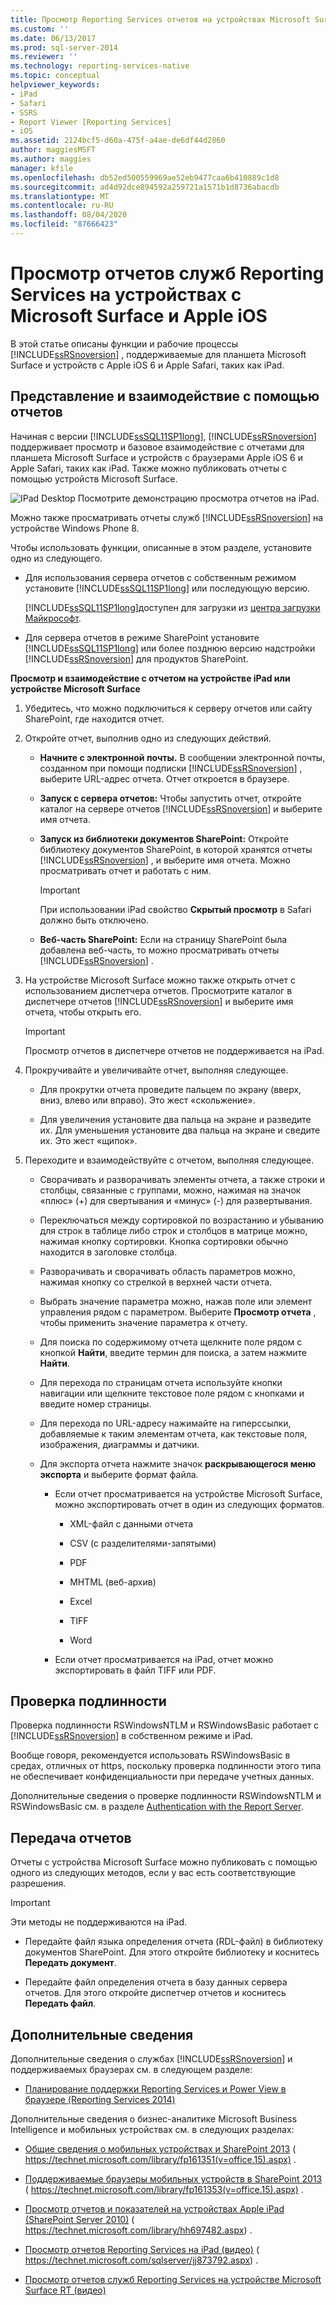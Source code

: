 ```yaml
---
title: Просмотр Reporting Services отчетов на устройствах Microsoft Surface и устройствах Apple iOS | Документация Майкрософт
ms.custom: ''
ms.date: 06/13/2017
ms.prod: sql-server-2014
ms.reviewer: ''
ms.technology: reporting-services-native
ms.topic: conceptual
helpviewer_keywords:
- iPad
- Safari
- SSRS
- Report Viewer [Reporting Services]
- iOS
ms.assetid: 2124bcf5-d60a-475f-a4ae-de6df44d2860
author: maggiesMSFT
ms.author: maggies
manager: kfile
ms.openlocfilehash: db52ed500559969ae52eb9477caa6b410889c1d8
ms.sourcegitcommit: ad4d92dce894592a259721a1571b1d8736abacdb
ms.translationtype: MT
ms.contentlocale: ru-RU
ms.lasthandoff: 08/04/2020
ms.locfileid: "87666423"
---
```

# <a name="view-reporting-services-reports-on-microsoft-surface-devices-and--apple-ios-devices"></a>Просмотр отчетов служб Reporting Services на устройствах с Microsoft Surface и Apple iOS
  В этой статье описаны функции и рабочие процессы [!INCLUDE[ssRSnoversion](../includes/ssrsnoversion-md.md)] , поддерживаемые для планшета Microsoft Surface и устройств с Apple iOS 6 и Apple Safari, таких как iPad.

## <a name="view-and-interact-with-reports"></a>Представление и взаимодействие с помощью отчетов
 Начиная с версии [!INCLUDE[ssSQL11SP1long](../includes/sssql11sp1long-md.md)], [!INCLUDE[ssRSnoversion](../includes/ssrsnoversion-md.md)] поддерживает просмотр и базовое взаимодействие с отчетами для планшета Microsoft Surface и устройств с браузерами Apple iOS 6 и Apple Safari, таких как iPad. Также можно публиковать отчеты с помощью устройств Microsoft Surface.

 ![IPad Desktop](media/videothumbnail.jpg "Рабочий стол IPad") Посмотрите демонстрацию просмотра отчетов на iPad.

 Можно также просматривать отчеты служб [!INCLUDE[ssRSnoversion](../includes/ssrsnoversion-md.md)] на устройстве Windows Phone 8.

 Чтобы использовать функции, описанные в этом разделе, установите одно из следующего.

-   Для использования сервера отчетов с собственным режимом установите [!INCLUDE[ssSQL11SP1long](../includes/sssql11sp1long-md.md)] или последующую версию.

     [!INCLUDE[ssSQL11SP1long](../includes/sssql11sp1long-md.md)]доступен для загрузки из [центра загрузки Майкрософт](https://www.microsoft.com/download/details.aspx?id=35575).

-   Для сервера отчетов в режиме SharePoint установите [!INCLUDE[ssSQL11SP1long](../includes/sssql11sp1long-md.md)] или более позднюю версию надстройки [!INCLUDE[ssRSnoversion](../includes/ssrsnoversion-md.md)] для продуктов SharePoint.

 **Просмотр и взаимодействие с отчетом на устройстве iPad или устройстве Microsoft Surface**

1.  Убедитесь, что можно подключиться к серверу отчетов или сайту SharePoint, где находится отчет.

2.  Откройте отчет, выполнив одно из следующих действий.

    -   **Начните с электронной почты.** В сообщении электронной почты, созданном при помощи подписки [!INCLUDE[ssRSnoversion](../includes/ssrsnoversion-md.md)] , выберите URL-адрес отчета. Отчет откроется в браузере.

    -   **Запуск с сервера отчетов:** Чтобы запустить отчет, откройте каталог на сервере отчетов [!INCLUDE[ssRSnoversion](../includes/ssrsnoversion-md.md)] и выберите имя отчета.

    -   **Запуск из библиотеки документов SharePoint:** Откройте библиотеку документов SharePoint, в которой хранятся отчеты [!INCLUDE[ssRSnoversion](../includes/ssrsnoversion-md.md)] , и выберите имя отчета. Можно просматривать отчет и работать с ним.

        > [!IMPORTANT]
        >   При использовании iPad свойство **Скрытый просмотр** в Safari должно быть отключено.

    -   **Веб-часть SharePoint:** Если на страницу SharePoint была добавлена веб-часть, то можно просматривать отчеты [!INCLUDE[ssRSnoversion](../includes/ssrsnoversion-md.md)] .

3.  На устройстве Microsoft Surface можно также открыть отчет с использованием диспетчера отчетов. Просмотрите каталог в диспетчере отчетов [!INCLUDE[ssRSnoversion](../includes/ssrsnoversion-md.md)] и выберите имя отчета, чтобы открыть его.

    > [!IMPORTANT]
    >  Просмотр отчетов в диспетчере отчетов не поддерживается на iPad.

4.  Прокручивайте и увеличивайте отчет, выполняя следующее.

    -   Для прокрутки отчета проведите пальцем по экрану (вверх, вниз, влево или вправо). Это жест «скольжение».

    -   Для увеличения установите два пальца на экране и разведите их. Для уменьшения установите два пальца на экране и сведите их. Это жест «щипок».

5.  Переходите и взаимодействуйте с отчетом, выполняя следующее.

    -   Сворачивать и разворачивать элементы отчета, а также строки и столбцы, связанные с группами, можно, нажимая на значок «плюс» (+) для свертывания и «минус» (-) для развертывания.

    -   Переключаться между сортировкой по возрастанию и убыванию для строк в таблице либо строк и столбцов в матрице можно, нажимая кнопку сортировки. Кнопка сортировки обычно находится в заголовке столбца.

    -   Разворачивать и сворачивать область параметров можно, нажимая кнопку со стрелкой в верхней части отчета.

    -   Выбрать значение параметра можно, нажав поле или элемент управления рядом с параметром. Выберите **Просмотр отчета** , чтобы применить значение параметра к отчету.

    -   Для поиска по содержимому отчета щелкните поле рядом с кнопкой **Найти**, введите термин для поиска, а затем нажмите **Найти**.

    -   Для перехода по страницам отчета используйте кнопки навигации или щелкните текстовое поле рядом с кнопками и введите номер страницы.

    -   Для перехода по URL-адресу нажимайте на гиперссылки, добавляемые к таким элементам отчета, как текстовые поля, изображения, диаграммы и датчики.

    -   Для экспорта отчета нажмите значок **раскрывающегося меню экспорта** и выберите формат файла.

        -   Если отчет просматривается на устройстве Microsoft Surface, можно экспортировать отчет в один из следующих форматов.

            -   XML-файл с данными отчета

            -   CSV (с разделителями-запятыми)

            -   PDF

            -   MHTML (веб-архив)

            -   Excel

            -   TIFF

            -   Word

        -   Если отчет просматривается на iPad, отчет можно экспортировать в файл TIFF или PDF.

## <a name="authentication"></a>Проверка подлинности
 Проверка подлинности RSWindowsNTLM и RSWindowsBasic работает с [!INCLUDE[ssRSnoversion](../includes/ssrsnoversion-md.md)] в собственном режиме и iPad.

 Вообще говоря, рекомендуется использовать RSWindowsBasic в средах, отличных от https, поскольку проверка подлинности этого типа не обеспечивает конфиденциальности при передаче учетных данных.

 Дополнительные сведения о проверке подлинности RSWindowsNTLM и RSWindowsBasic см. в разделе [Authentication with the Report Server](security/authentication-with-the-report-server.md).

## <a name="uploading-reports"></a>Передача отчетов
 Отчеты с устройства Microsoft Surface можно публиковать с помощью одного из следующих методов, если у вас есть соответствующие разрешения.

> [!IMPORTANT]
>  Эти методы не поддерживаются на iPad.

-   Передайте файл языка определения отчета (RDL-файл) в библиотеку документов SharePoint. Для этого откройте библиотеку и коснитесь **Передать документ**.

-   Передайте файл определения отчета в базу данных сервера отчетов. Для этого откройте диспетчер отчетов и коснитесь **Передать файл**.

## <a name="additional-information"></a>Дополнительные сведения
 Дополнительные сведения о службах [!INCLUDE[ssRSnoversion](../includes/ssrsnoversion-md.md)] и поддерживаемых браузерах см. в следующем разделе:

-   [Планирование поддержки Reporting Services и Power View в браузере &#40;Reporting Services 2014&#41;](../../2014/reporting-services/browser-support-for-reporting-services-and-power-view.md)

 Дополнительные сведения о бизнес-аналитике Microsoft Business Intelligence и мобильных устройствах см. в следующих разделах:

-   [Общие сведения о мобильных устройствах и SharePoint 2013](https://technet.microsoft.com/library/fp161351\(v=office.15\).aspx) ( https://technet.microsoft.com/library/fp161351(v=office.15).aspx) .

-   [Поддерживаемые браузеры мобильных устройств в SharePoint 2013](https://technet.microsoft.com/library/fp161353\(v=office.15\).aspx) ( https://technet.microsoft.com/library/fp161353(v=office.15).aspx) .

-   [Просмотр отчетов и показателей на устройствах Apple iPad (SharePoint Server 2010)](https://technet.microsoft.com/library/hh697482.aspx) ( https://technet.microsoft.com/library/hh697482.aspx) .

-   [Просмотр отчетов Reporting Services на iPad (видео)](https://technet.microsoft.com/sqlserver/jj873792.aspx) ( https://technet.microsoft.com/sqlserver/jj873792.aspx) .

-   [Просмотр отчетов служб Reporting Services на устройстве Microsoft Surface RT (видео)](https://technet.microsoft.com/sqlserver/dn146017)


